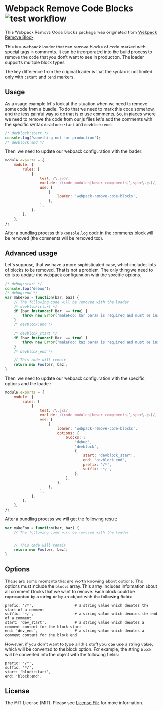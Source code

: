 Webpack Remove Code Blocks ![test workflow](https://github.com/kudashevs/webpack-remove-code-blocks/actions/workflows/run-tests.yml/badge.svg)
==========================

This Webpack Remove Code Blocks package was originated from [Webpack Remove Block](https://github.com/ee01/webpack-remove-blocks). 

This is a webpack loader that can remove blocks of code marked with special tags in comments. It can be incorporated into
the build process to remove the code that you don't want to see in production. The loader supports multiple block types.

The key difference from the original loader is that the syntax is not limited only with `:start` and `:end` markers.

## Usage

As a usage example let's look at the situation when we need to remove some code from a bundle. To do that we need to mark
this code somehow, and the less painful way to do that is to use comments. So, in places where we need to remove the code
from our js files let's add the comments with the specific syntax `devblock:start` and `devblock:end`:
```javascript
/* devblock:start */
console.log('something not for production');
/* devblock:end */
```

Then, we need to update our webpack configuration with the loader:

```javascript
module.exports = {
    module: {
        rules: [
            {
                test: /\.js$/,
                exclude: /(node_modules|bower_components|\.spec\.js)/,
                use: [
                    {
                        loader: 'webpack-remove-code-blocks',
                    },
                ],
            },
        ],
    },
};
```

After a bundling process this `console.log` code in the comments block will be removed (the comments will be removed too).

## Advanced usage

Let's suppose, that we have a more sophisticated case, which includes lots of blocks to be removed. That is not a problem.
The only thing we need to do is to update the webpack configuration with the specific options.

```javascript
/* debug:start */
console.log('debug');
/* debug:end */
var makeFoo = function(bar, baz) {
    // The following code will be removed with the loader
    /* devblock:start */
    if (bar instanceof Bar !== true) {
        throw new Error('makeFoo: bar param is required and must be instance of Bar');
    }
    /* devblock:end */

    /* devblock_start */
    if (baz instanceof Baz !== true) {
        throw new Error('makeFoo: baz param is required and must be instance of Baz');
    }
    /* devblock_end */

    // This code will remain
    return new Foo(bar, baz);
}
```

Then, we need to update our webpack configuration with the specific options and the loader:

```javascript
module.exports = {
    module: {
        rules: [
            {
                test: /\.js$/,
                exclude: /(node_modules|bower_components|\.spec\.js)/,
                use: [
                    {
                        loader: 'webpack-remove-code-blocks',
                        options: {
                            blocks: [
                                'debug',
                                'devblock',
                                {
                                    start: 'devblock_start',
                                    end: 'devblock_end',
                                    prefix: '/*',
                                    suffix: '*/',
                                },
                            ],
                        },
                    },
                ],
            },
        ],
    },
};
```

After a bundling process we will get the following result:

```javascript
var makeFoo = function(bar, baz) {
    // The following code will be removed with the loader


    // This code will remain
    return new Foo(bar, baz);
}
```

## Options

These are some moments that are worth knowing about options. The options must include the `blocks` array.
This array includes information about all comment blocks that we want to remove. Each block could be represented
by a string or by an object with the following fields:
```
prefix: '/*',                   # a string value which denotes the start of a comment
suffix: '*/',                   # a string value which denotes the end of a comment
start: 'dev_start',             # a string value which denotes a comment content for the block start
end: 'dev_end',                 # a string value which denotes a comment content for the block end
```

However, if you don't want to type all this stuff you can use a string value, which will be converted to the block option.
For example, the string `block` will be converted into the object with the following fields:
```
prefix: '/*',
suffix: '*/',
start: 'block:start',
end: 'block:end',
```

## License

The MIT License (MIT). Please see [License File](LICENSE.md) for more information.
